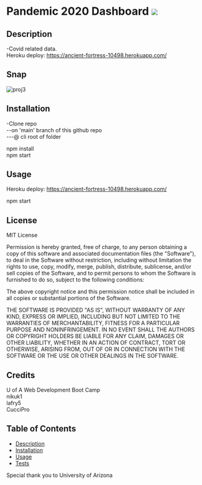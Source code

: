 # Pandemic 2020 Dashboard                          ![](https://img.shields.io/badge/license-MIT-orange?style=for-the-badge&logo=appveyor)

## Description 
-Covid related data.</br>
Heroku deploy: https://ancient-fortress-10498.herokuapp.com/

## Snap
![proj3](https://user-images.githubusercontent.com/65746547/98488840-9c19d500-21e8-11eb-8862-7795cd3368da.jpg)

## Installation
-Clone repo</br>
--on 'main' branch of this github repo</br>
---@ cli root of folder</br>

npm install</br>
npm start

## Usage 
Heroku deploy: https://ancient-fortress-10498.herokuapp.com/</br>

npm start

## License
MIT License</br>

Permission is hereby granted, free of charge, to any person obtaining a copy of this software and associated documentation files (the "Software"), to deal in the Software without restriction, including without limitation the rights to use, copy, modify, merge, publish, distribute, sublicense, and/or sell copies of the Software, and to permit persons to whom the Software is furnished to do so, subject to the following conditions:</br>

The above copyright notice and this permission notice shall be included in all copies or substantial portions of the Software.</br>

THE SOFTWARE IS PROVIDED "AS IS", WITHOUT WARRANTY OF ANY KIND, EXPRESS OR IMPLIED, INCLUDING BUT NOT LIMITED TO THE WARRANTIES OF MERCHANTABILITY, FITNESS FOR A PARTICULAR PURPOSE AND NONINFRINGEMENT. IN NO EVENT SHALL THE AUTHORS OR COPYRIGHT HOLDERS BE LIABLE FOR ANY CLAIM, DAMAGES OR OTHER LIABILITY, WHETHER IN AN ACTION OF CONTRACT, TORT OR OTHERWISE, ARISING FROM, OUT OF OR IN CONNECTION WITH THE SOFTWARE OR THE USE OR OTHER DEALINGS IN THE SOFTWARE.</br>

## Credits
U of A Web Development Boot Camp</br>
nikuk1</br>
lafry5</br>
CucciPro</br>

## Table of Contents 
* [Description](#description)
* [Installation](#installation)
* [Usage](#usage)
* [Tests](#tests)

Special thank you to University of Arizona